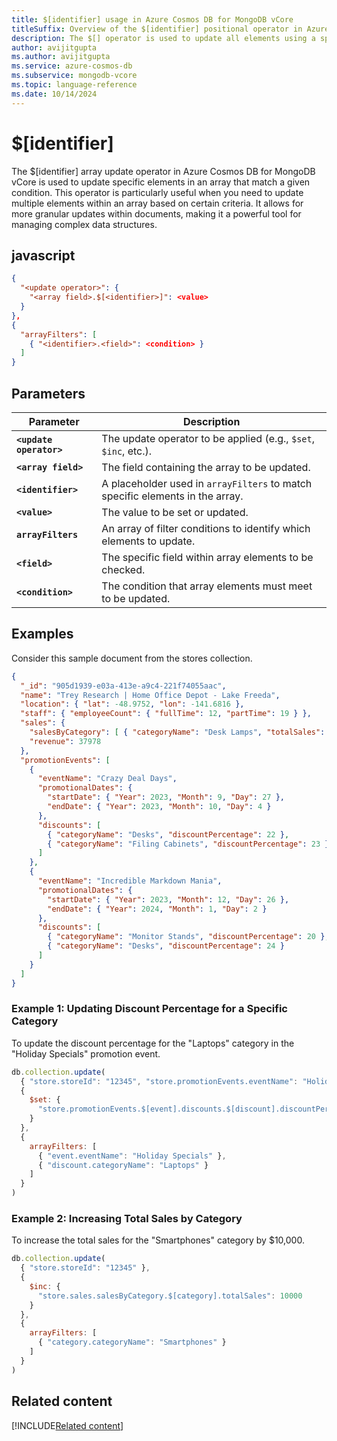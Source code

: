 ```yaml
---
title: $[identifier] usage in Azure Cosmos DB for MongoDB vCore
titleSuffix: Overview of the $[identifier] positional operator in Azure Cosmos DB for MongoDB (vCore)
description: The $[] operator is used to update all elements using a specific identifer in an array that match the query condition.
author: avijitgupta
ms.author: avijitgupta
ms.service: azure-cosmos-db
ms.subservice: mongodb-vcore
ms.topic: language-reference
ms.date: 10/14/2024
---
```


# $[identifier]
The $[identifier] array update operator in Azure Cosmos DB for MongoDB vCore is used to update specific elements in an array that match a given condition. This operator is particularly useful when you need to update multiple elements within an array based on certain criteria. It allows for more granular updates within documents, making it a powerful tool for managing complex data structures.

## javascript
```json
{
  "<update operator>": {
    "<array field>.$[<identifier>]": <value>
  }
},
{
  "arrayFilters": [
    { "<identifier>.<field>": <condition> }
  ]
}
```

## Parameters

| Parameter | Description |
| --- | --- |
| **`<update operator>`** | The update operator to be applied (e.g., `$set`, `$inc`, etc.). |
| **`<array field>`** | The field containing the array to be updated. |
| **`<identifier>`** | A placeholder used in `arrayFilters` to match specific elements in the array. |
| **`<value>`** | The value to be set or updated. |
| **`arrayFilters`** | An array of filter conditions to identify which elements to update. |
| **`<field>`** | The specific field within array elements to be checked. |
| **`<condition>`** | The condition that array elements must meet to be updated. |


## Examples

Consider this sample document from the stores collection.

```json
{
  "_id": "905d1939-e03a-413e-a9c4-221f74055aac",
  "name": "Trey Research | Home Office Depot - Lake Freeda",
  "location": { "lat": -48.9752, "lon": -141.6816 },
  "staff": { "employeeCount": { "fullTime": 12, "partTime": 19 } },
  "sales": {
    "salesByCategory": [ { "categoryName": "Desk Lamps", "totalSales": 37978 } ],
    "revenue": 37978
  },
  "promotionEvents": [
    {
      "eventName": "Crazy Deal Days",
      "promotionalDates": {
        "startDate": { "Year": 2023, "Month": 9, "Day": 27 },
        "endDate": { "Year": 2023, "Month": 10, "Day": 4 }
      },
      "discounts": [
        { "categoryName": "Desks", "discountPercentage": 22 },
        { "categoryName": "Filing Cabinets", "discountPercentage": 23 }
      ]
    },
    {
      "eventName": "Incredible Markdown Mania",
      "promotionalDates": {
        "startDate": { "Year": 2023, "Month": 12, "Day": 26 },
        "endDate": { "Year": 2024, "Month": 1, "Day": 2 }
      },
      "discounts": [
        { "categoryName": "Monitor Stands", "discountPercentage": 20 },
        { "categoryName": "Desks", "discountPercentage": 24 }
      ]
    }
  ]
}
```

### Example 1: Updating Discount Percentage for a Specific Category
To update the discount percentage for the "Laptops" category in the "Holiday Specials" promotion event.

```javascript
db.collection.update(
  { "store.storeId": "12345", "store.promotionEvents.eventName": "Holiday Specials" },
  {
    $set: {
      "store.promotionEvents.$[event].discounts.$[discount].discountPercentage": 18
    }
  },
  {
    arrayFilters: [
      { "event.eventName": "Holiday Specials" },
      { "discount.categoryName": "Laptops" }
    ]
  }
)
```

### Example 2: Increasing Total Sales by Category
To increase the total sales for the "Smartphones" category by $10,000.

```javascript
db.collection.update(
  { "store.storeId": "12345" },
  {
    $inc: {
      "store.sales.salesByCategory.$[category].totalSales": 10000
    }
  },
  {
    arrayFilters: [
      { "category.categoryName": "Smartphones" }
    ]
  }
)
```

## Related content

[!INCLUDE[Related content](../includes/related-content.md)]
